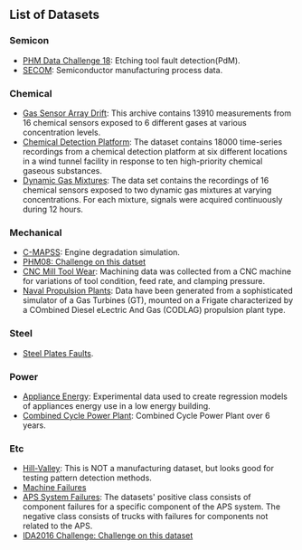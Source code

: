 ## List of Datasets  

### Semicon  

* [PHM Data Challenge 18](https://github.com/makinarocks/awesome-industrial-machine-datasets/tree/lsh9382/data-explanation/PHM%20Data%20Challenge%2018): Etching tool fault detection(PdM).
* [SECOM](https://github.com/makinarocks/awesome-industrial-machine-datasets/tree/lsh9382/data-explanation/SECOM): Semiconductor manufacturing process data.  

### Chemical  

* [Gas Sensor Array Drift](https://github.com/makinarocks/awesome-industrial-machine-datasets/tree/lsh9382/data-explanation/Gas%20Sensor%20Array%20Drift): This archive contains 13910 measurements from 16 chemical sensors exposed to 6 different gases at various concentration levels.
* [Chemical Detection Platform](https://github.com/makinarocks/awesome-industrial-machine-datasets/tree/lsh9382/data-explanation/Chemical%20Detection%20Platform): The dataset contains 18000 time-series recordings from a chemical detection platform at six different locations in a wind tunnel facility in response to ten high-priority chemical gaseous substances.
* [Dynamic Gas Mixtures](https://github.com/makinarocks/awesome-industrial-machine-datasets/tree/lsh9382/data-explanation/Dynamic%20Gas%20Mixtures): The data set contains the recordings of 16 chemical sensors exposed to two dynamic gas mixtures at varying concentrations. For each mixture, signals were acquired continuously during 12 hours.  

### Mechanical  

* [C-MAPSS](https://github.com/makinarocks/awesome-industrial-machine-datasets/tree/lsh9382/data-explanation/C-MAPSS): Engine degradation simulation.  
* [PHM08: Challenge on this datset](https://github.com/makinarocks/awesome-industrial-machine-datasets/tree/lsh9382/data-explanation/PHM08%20Challenge%20on%20this%20dataset)  
* [CNC Mill Tool Wear](https://github.com/makinarocks/awesome-industrial-machine-datasets/tree/lsh9382/data-explanation/CNC%20Mill%20Tool%20Wear): Machining data was collected from a CNC machine for variations of tool condition, feed rate, and clamping pressure.  
* [Naval Propulsion Plants](https://github.com/makinarocks/awesome-industrial-machine-datasets/tree/lsh9382/data-explanation/Naval%20Propulsion%20Plants): Data have been generated from a sophisticated simulator of a Gas Turbines (GT), mounted on a Frigate characterized by a COmbined Diesel eLectric And Gas (CODLAG) propulsion plant type.  

### Steel  

* [Steel Plates Faults](https://github.com/makinarocks/awesome-industrial-machine-datasets/tree/lsh9382/data-explanation/Steel%20Plates%20Faults).  

### Power  

* [Appliance Energy](https://github.com/makinarocks/awesome-industrial-machine-datasets/tree/lsh9382/data-explanation/Appliance%20Energy): Experimental data used to create regression models of appliances energy use in a low energy building.  
* [Combined Cycle Power Plant](https://github.com/makinarocks/awesome-industrial-machine-datasets/tree/lsh9382/data-explanation/Combined%20Cycle%20Power%20Plant): Combined Cycle Power Plant over 6 years.  

### Etc  


* [Hill-Valley](https://github.com/makinarocks/awesome-industrial-machine-datasets/tree/lsh9382/data-explanation/Hill-Valley): This is NOT a manufacturing dataset, but looks good for testing pattern detection methods.  
* [Machine Failures](https://github.com/makinarocks/awesome-industrial-machine-datasets/tree/lsh9382/data-explanation/Machine%20Failures)  
* [APS System Failures](https://github.com/makinarocks/awesome-industrial-machine-datasets/tree/lsh9382/data-explanation/APS%20System%20Failures):  The datasets' positive class consists of component failures for a specific component of the APS system. The negative class consists of trucks with failures for components not related to the APS.   
* [IDA2016 Challenge: Challenge on this dataset](https://github.com/makinarocks/awesome-industrial-machine-datasets/tree/lsh9382/data-explanation/IDA2016%20Challenge%20Challenge%20on%20this%20dataset)  




